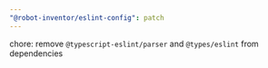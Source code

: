 ```yaml
---
"@robot-inventor/eslint-config": patch
---
```


chore: remove `@typescript-eslint/parser` and `@types/eslint` from dependencies
